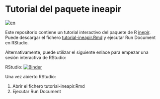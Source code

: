 # Tutorial del paquete ineapir
[![en](https://img.shields.io/badge/lang-en-red.svg)](https://github.com/es-ine/tutorial-ineapir/blob/main/README.en.md)

Este repositorio contiene un tutorial interactivo del paquete de R
[inepir](https://github.com/es-ine/ineapir/). Puede descargar el fichero
[tutorial-ineapir.Rmd](https://raw.githubusercontent.com/es-ine/tutorial-ineapir/main/tutorial-ineapir.Rmd) y ejecutar Run Document en RStudio.

Alternativamente, puede utilizar el siguiente enlace para empezar una sesión interactiva de RStudio:

RStudio: [![Binder](https://mybinder.org/badge_logo.svg)](https://mybinder.org/v2/gh/es-ine/tutorial-ineapir/main?urlpath=rstudio)

Una vez abierto RStudio:

1. Abrir el fichero tutorial-ineapir.Rmd
2. Ejecutar Run Document